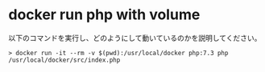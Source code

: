 # docker run php with volume

以下のコマンドを実行し、どのようにして動いているのかを説明してください。

```console
> docker run -it --rm -v $(pwd):/usr/local/docker php:7.3 php /usr/local/docker/src/index.php
```
